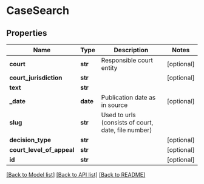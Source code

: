 # CaseSearch

## Properties
Name | Type | Description | Notes
------------ | ------------- | ------------- | -------------
**court** | **str** | Responsible court entity | [optional] 
**court_jurisdiction** | **str** |  | [optional] 
**text** | **str** |  | 
**_date** | **date** | Publication date as in source | [optional] 
**slug** | **str** | Used to urls (consists of court, date, file number) | 
**decision_type** | **str** |  | [optional] 
**court_level_of_appeal** | **str** |  | [optional] 
**id** | **str** |  | [optional] 

[[Back to Model list]](../README.md#documentation-for-models) [[Back to API list]](../README.md#documentation-for-api-endpoints) [[Back to README]](../README.md)



